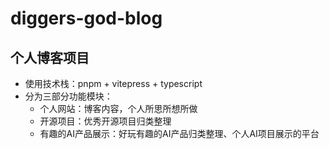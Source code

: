 # diggers-god-blog

## 个人博客项目

- 使用技术栈：pnpm + vitepress + typescript
- 分为三部分功能模块：
  - 个人网站：博客内容，个人所思所想所做
  - 开源项目：优秀开源项目归类整理
  - 有趣的AI产品展示：好玩有趣的AI产品归类整理、个人AI项目展示的平台
